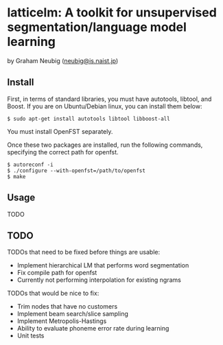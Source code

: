 latticelm: A toolkit for unsupervised segmentation/language model learning
==============================================================================
by Graham Neubig (neubig@is.naist.jp)

Install
-------

First, in terms of standard libraries, you must have autotools, libtool, and Boost. If
you are on Ubuntu/Debian linux, you can install them below:

    $ sudo apt-get install autotools libtool libboost-all

You must install OpenFST separately.

Once these two packages are installed, run the following commands, specifying the
correct path for openfst.

    $ autoreconf -i
    $ ./configure --with-openfst=/path/to/openfst
    $ make

Usage
-----

TODO

TODO
----

TODOs that need to be fixed before things are usable:

* Implement hierarchical LM that performs word segmentation
* Fix compile path for openfst
* Currently not performing interpolation for existing ngrams

TODOs that would be nice to fix:

* Trim nodes that have no customers
* Implement beam search/slice sampling
* Implement Metropolis-Hastings
* Ability to evaluate phoneme error rate during learning
* Unit tests
